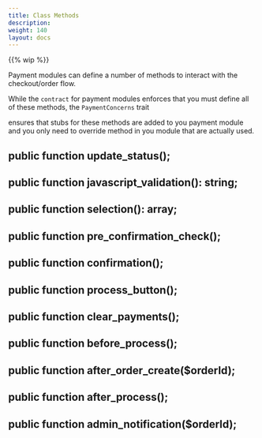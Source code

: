 ```yaml
---
title: Class Methods
description: 
weight: 140
layout: docs
---
```


{{% wip %}}


Payment modules can define a number of methods to interact with the checkout/order flow.

While the `contract` for payment modules enforces that you must define all of these methods, the `PaymentConcerns` trait 

ensures that stubs for these methods are added to you payment module and you only need to override method in you module that are actually used.


## public function update_status();
## public function javascript_validation(): string;
## public function selection(): array;
## public function pre_confirmation_check();
## public function confirmation();
## public function process_button();
## public function clear_payments();
## public function before_process();
## public function after_order_create($orderId);
## public function after_process();
## public function admin_notification($orderId);

